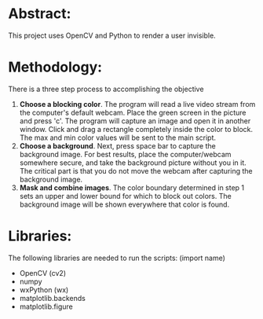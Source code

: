 # Abstract:
This project uses OpenCV and Python to render a user invisible.

# Methodology:
There is a three step process to accomplishing the objective
1. **Choose a blocking color**. The program will read a live video stream from the computer's default webcam. Place the green screen in the picture and press 'c'. The program will capture an image and open it in another window. Click and drag a rectangle completely inside the color to block. The max and min color values will be sent to the main script.
2. **Choose a background**. Next, press space bar to capture the background image. For best results, place the computer/webcam somewhere secure, and take the background picture without you in it. The critical part is that you do not move the webcam after capturing the background image.
3. **Mask and combine images**. The color boundary determined in step 1 sets an upper and lower bound for which to block out colors. The background image will be shown everywhere that color is found.


# Libraries:
The following libraries are needed to run the scripts: (import name)
* OpenCV (cv2)
* numpy
* wxPython (wx)
* matplotlib.backends
* matplotlib.figure